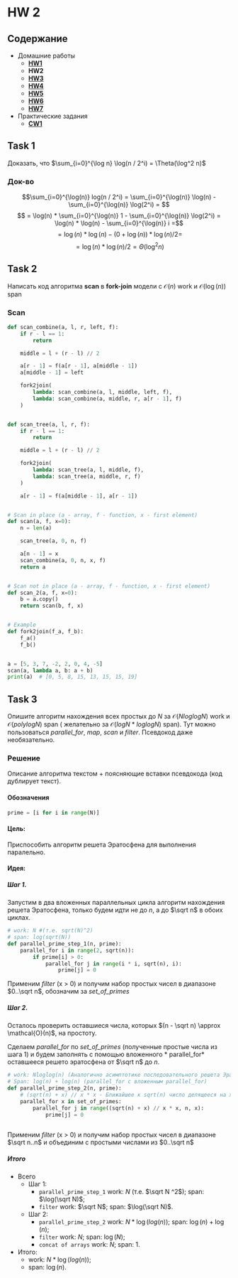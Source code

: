 # HW 2

## Содержание

* Домашние работы
    * [**HW1**](./../HW1/README.md)
    * **HW2**
    * [**HW3**](./../HW3/README.md)
    * [**HW4**](./../HW4/README.md)
    * [**HW5**](./../HW5/README.md)
    * [**HW6**](./../HW6/README.md)
    * [**HW7**](./../HW7/README.md)
* Практические задания
    * [**CW1**](./../CW1/README.md)

## Task 1

Доказать, что $\sum_{i=0}^{\log n} \log(n / 2^i) = \Theta(\log^2 n)$

### Док-во

$$\sum_{i=0}^{\log(n)} log(n / 2^i) = \sum_{i=0}^{\log(n)} \log(n) - \sum_{i=0}^{\log(n)} \log(2^i) = $$ $$ = \log(n) *
\sum_{i=0}^{\log(n)} 1 - \sum_{i=0}^{\log(n)} \log(2^i) = \log(n) * \log(n) - \sum_{i=0}^{\log(n)} i =$$ $$ = \log(n) *
\log(n) - (0 + \log(n)) * \log(n) / 2 =$$ $$=\log(n) * \log(n) / 2 = \Theta(\log^2 n)$$

## Task 2

Написать код алгоритма **scan** в **fork-join** модели с $\mathcal{O}(n)$ work и $\mathcal{O}(\log(n))$ span

### Scan

```python
def scan_combine(a, l, r, left, f):
    if r - l == 1:
        return

    middle = l + (r - l) // 2

    a[r - 1] = f(a[r - 1], a[middle - 1])
    a[middle - 1] = left

    fork2join(
        lambda: scan_combine(a, l, middle, left, f),
        lambda: scan_combine(a, middle, r, a[r - 1], f)
    )


def scan_tree(a, l, r, f):
    if r - l == 1:
        return

    middle = l + (r - l) // 2

    fork2join(
        lambda: scan_tree(a, l, middle, f),
        lambda: scan_tree(a, middle, r, f)
    )

    a[r - 1] = f(a[middle - 1], a[r - 1])


# Scan in place (a - array, f - function, x - first element)
def scan(a, f, x=0):
    n = len(a)

    scan_tree(a, 0, n, f)

    a[n - 1] = x
    scan_combine(a, 0, n, x, f)
    return a


# Scan not in place (a - array, f - function, x - first element)
def scan_2(a, f, x=0):
    b = a.copy()
    return scan(b, f, x)


# Example
def fork2join(f_a, f_b):
    f_a()
    f_b()


a = [5, 3, 7, -2, 2, 0, 4, -5]
scan(a, lambda a, b: a + b)
print(a)  # [0, 5, 8, 15, 13, 15, 15, 19]
```

## Task 3

Опишите алгоритм нахождения всех простых до $N$ за $\mathcal{O}(N log log N)$ work и $\mathcal{O}(polylog N)$ span (
желательно за $\mathcal{O}(log N * log log N)$ span). Тут можно пользоваться *parallel_for*, *map*, *scan* и *filter*.
Псевдокод даже необязательно.

### Решение

Описание алгоритма текстом + поясняющие вставки псевдокода (код дублирует текст).

#### Обозначения

```python
prime = [i for i in range(N)]
```

#### Цель:

Приспособить алгоритм решета Эратосфена для выполнения паралельно.

#### Идея:

##### Шаг 1.

Запустим в два вложенных параллельных цикла алгоритм нахождения решета Эратосфена, только будем идти не до $n$, а до
$\sqrt n$ в обоих циклах.

```python
# work: N #(т.е. sqrt(N)^2) 
# span: log(sqrt(N))
def parallel_prime_step_1(n, prime):
    parallel_for i in range(2, sqrt(n)):
        if prime[i] > 0:
            parallel_for j in range(i * i, sqrt(n), i):
                prime[j] = 0
```

Применим *filter* (x > 0) и получим набор простых чисел в диапазоне $0..\sqrt n$, обозначим за *set_of_primes*

##### Шаг 2.

Осталось проверить оставшиеся числа, которых $(n - \sqrt n) \approx \mathcal{O}(n)$, на простоту.

Сделаем *parallel_for* по *set_of_primes* (полученные простые числа из шага 1) и будем заполнять с помощью вложенного *
parallel_for* оставшееся решето эратосфена от $\sqrt n$ до $n$.

```python
# work: Nloglog(n) (Аналогично асимптотике последовательного решета Эратосфена)
# Span: log(n) + log(n) (parallel_for с вложенным parallel_for)
def parallel_prime_step_2(n, prime):
    # (sqrt(n) + x) // x * x - Ближайшее к sqrt(n) число делящееся на x без остатка
    parallel_for x in set_of_primes:
        parallel_for j in range((sqrt(n) + x) // x * x, n, x):
            prime[j] = 0
        
```

Применим *filter* (x > 0) и получим набор простых чисел в диапазоне $\sqrt n..n$ и объединим с простыми числами из
$0..\sqrt n$

##### Итого

* Всего
    * Шаг 1:
        * ```parallel_prime_step_1``` work: $N$ (т.е. $\sqrt N ^2$); span: $\log(\sqrt N)$;
        * ```filter``` work: $\sqrt N$; span: $\log(\sqrt N)$.
    * Шаг 2:
        * ```parallel_prime_step_2``` work: $N*\log(log(n))$; span: $\log(n) + \log(n)$;
        * ```filter``` work: $N$; span: $\log(N)$;
        * ```concat of arrays``` work: $N$; span: $1$.
* Итого:
    * work: $N*\log(log(n))$;
    * span: $\log(n)$.
